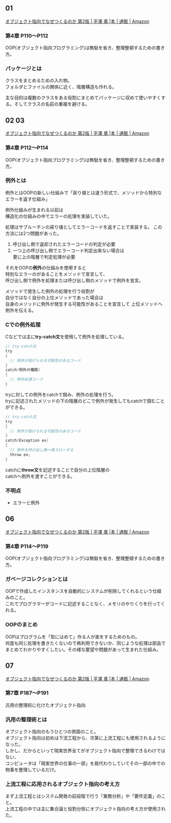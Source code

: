 ## 01
[オブジェクト指向でなぜつくるのか 第2版 \| 平澤 章 \|本 \| 通販 \| Amazon](https://www.amazon.co.jp/%E3%82%AA%E3%83%96%E3%82%B8%E3%82%A7%E3%82%AF%E3%83%88%E6%8C%87%E5%90%91%E3%81%A7%E3%81%AA%E3%81%9C%E3%81%A4%E3%81%8F%E3%82%8B%E3%81%AE%E3%81%8B-%E7%AC%AC2%E7%89%88-%E5%B9%B3%E6%BE%A4-%E7%AB%A0/dp/4822284654)

### 第4章 P110～P112
OOP(オブジェクト指向プログラミング)は無駄を省き、整理整頓するための書き方。

### パッケージとは
クラスをまとめるための入れ物。  
フォルダとファイルの関係に近く、階層構造も作れる。

主な目的は複数のクラスをある役割にまとめてパッケージに収めて使いやすくする。そしてクラスの名前の重複を避ける。

## 02 03
[オブジェクト指向でなぜつくるのか 第2版 \| 平澤 章 \|本 \| 通販 \| Amazon](https://www.amazon.co.jp/%E3%82%AA%E3%83%96%E3%82%B8%E3%82%A7%E3%82%AF%E3%83%88%E6%8C%87%E5%90%91%E3%81%A7%E3%81%AA%E3%81%9C%E3%81%A4%E3%81%8F%E3%82%8B%E3%81%AE%E3%81%8B-%E7%AC%AC2%E7%89%88-%E5%B9%B3%E6%BE%A4-%E7%AB%A0/dp/4822284654)

### 第4章 P112～P114
OOP(オブジェクト指向プログラミング)は無駄を省き、整理整頓するための書き方。

### 例外とは
例外とはOOPの新しい仕組みで「戻り値とは違う形式で、メソッドから特別なエラーを返す仕組み」

例外仕組みが生まれる以前は  
構造化の仕組みの中でエラーの処理を実装していた。

処理はサブルーチンの戻り値としてエラーコードを返すことで実装する。
この方法には2つ問題があった。

1. 呼び出し側で返却されたエラーコードの判定が必要
2. 一つ上の呼び出し側でエラーコード判定出来ない場合は  
更に上の階層で判定処理が必要

それをOOPの**例外**の仕組みを使用すると  
特別なエラーのがあることをメソッドで宣言して、  
呼び出し側で例外を処理または呼び出し側のメソッドで例外を宣言。

メソッドで発生した例外の処理を行う役割が  
自分ではなく自分の上位メソッドであった場合は  
自身のメソッドに例外が発生する可能性があることを宣言して
上位メソッドへ例外を伝える。

### Cでの例外処理
Cなどでは主に**try-catch文**を使用して例外を処理している。

```c
// try-catch文
try
{
  // 例外が投げられる可能性のあるコード
}
catch(例外の種類)
{
  // 例外処理コード
}
```
tryに対しての例外をcatchで掴み、例外の処理を行う。  
tryに記述されたメソッドの下の階層のどこで例外が発生してもcatchで掴むことができる。

```c
// try-catch文
try
{
  // 例外が投げられる可能性のあるコード
}
catch(Exception ex)
{
  // 例外を呼び出し側へ再スローする
  throw ex;
}
```
catchに**throw文**を記述することで自分の上位階層の  
catchへ例外を渡すことができる。

### 不明点
- エラーと例外

## 06
[オブジェクト指向でなぜつくるのか 第2版 \| 平澤 章 \|本 \| 通販 \| Amazon](https://www.amazon.co.jp/%E3%82%AA%E3%83%96%E3%82%B8%E3%82%A7%E3%82%AF%E3%83%88%E6%8C%87%E5%90%91%E3%81%A7%E3%81%AA%E3%81%9C%E3%81%A4%E3%81%8F%E3%82%8B%E3%81%AE%E3%81%8B-%E7%AC%AC2%E7%89%88-%E5%B9%B3%E6%BE%A4-%E7%AB%A0/dp/4822284654)

### 第4章 P114～P119
OOP(オブジェクト指向プログラミング)は無駄を省き、整理整頓するための書き方。

### ガベージコレクションとは
OOPで作成したインスタンスを自動的にシステムが削除してくれるという仕組みのこと。  
これでプログラマーがコードに記述することなく、メモリのやりくりを行ってくれる。

### OOPのまとめ
OOPはプログラムを「型にはめて」作る人が楽をするためのもの。  
何度も同じ処理を書きたくないので再利用できないか、同じような処理は部品でまとめてわかりやすくしたい。その様な要望や問題があって生まれた仕組み。

## 07
[オブジェクト指向でなぜつくるのか 第2版 \| 平澤 章 \|本 \| 通販 \| Amazon](https://www.amazon.co.jp/%E3%82%AA%E3%83%96%E3%82%B8%E3%82%A7%E3%82%AF%E3%83%88%E6%8C%87%E5%90%91%E3%81%A7%E3%81%AA%E3%81%9C%E3%81%A4%E3%81%8F%E3%82%8B%E3%81%AE%E3%81%8B-%E7%AC%AC2%E7%89%88-%E5%B9%B3%E6%BE%A4-%E7%AB%A0/dp/4822284654)

### 第7章 P187～P191
汎用の整理術に化けたオブジェクト指向

### 汎用の整理術とは
オブジェクト指向のもうひとつの側面のこと。  
オブジェクト指向は初めは下流工程から、次第に上流工程にも使用されるようになった。  
しかし、だからといって現実世界全てがオブジェクト指向で整理できるわけではない、  
コンピュータは「現実世界の仕事の一部」を肩代わりしていてその一部の中での物事を整理しているだけ。

### 上流工程に応用されるオブジェクト指向の考え方
まず上流工程とはシステム開発の前段階で行う「業務分析」や「要件定義」のこと。  
上流工程の中では主に集合論と役割分担にオブジェクト指向の考え方が使用された。

